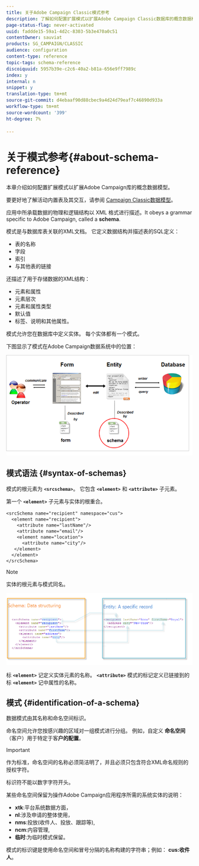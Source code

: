 ```yaml
---
title: 关于Adobe Campaign Classic模式参考
description: 了解如何配置扩展模式以扩展Adobe Campaign Classic数据库的概念数据模型。
page-status-flag: never-activated
uuid: faddde15-59a1-4d2c-8303-5b3e470a0c51
contentOwner: sauviat
products: SG_CAMPAIGN/CLASSIC
audience: configuration
content-type: reference
topic-tags: schema-reference
discoiquuid: 5957b39e-c2c6-40a2-b81a-656e9ff7989c
index: y
internal: n
snippet: y
translation-type: tm+mt
source-git-commit: d4ebaaf90d88cbec9a4d24d79eaf7c46890d933a
workflow-type: tm+mt
source-wordcount: '399'
ht-degree: 7%

---
```



# 关于模式参考{#about-schema-reference}

本章介绍如何配置扩展模式以扩展Adobe Campaign库的概念数据模型。

要更好地了解活动内置表及其交互，请参阅 [Campaign Classic数据模型](https://helpx.adobe.com/cn/campaign/kb/acc-datamodel.html)。

应用中所承载数据的物理和逻辑结构以 XML 格式进行描述。It obeys a grammar specific to Adobe Campaign, called a **schema**.

模式是与数据库表关联的XML文档。 它定义数据结构并描述表的SQL定义：

* 表的名称
* 字段
* 索引
* 与其他表的链接

还描述了用于存储数据的XML结构：

* 元素和属性
* 元素层次
* 元素和属性类型
* 默认值
* 标签、说明和其他属性。

模式允许您在数据库中定义实体。 每个实体都有一个模式。

下图显示了模式在Adobe Campaign数据系统中的位置：

![](assets/reference_schema_intro.png)

## 模式语法 {#syntax-of-schemas}

模式的根元素为 **`<srcschema>`**。 它包含 **`<element>`** 和 **`<attribute>`** 子元素。

第一个 **`<element>`** 子元素与实体的根重合。

```
<srcSchema name="recipient" namespace="cus">
  <element name="recipient">  
    <attribute name="lastName"/>
    <attribute name="email"/>
    <element name="location">
      <attribute name="city"/>
   </element>
  </element>
</srcSchema>
```

>[!NOTE]
>
>实体的根元素与模式同名。

![](assets/s_ncs_configuration_schema_and_entity.png)

标 **`<element>`** 记定义实体元素的名称。 **`<attribute>`** 模式的标记定义已链接到的标 **`<element>`** 记中属性的名称。

## 模式 {#identification-of-a-schema}

数据模式由其名称和命名空间标识。

命名空间允许您按感兴趣的区域对一组模式进行分组。 例如，自定义 **命名空间** （客户）用于特定于客&#x200B;**户的配置**。

>[!IMPORTANT]
>
>作为标准，命名空间的名称必须简洁明了，并且必须只包含符合XML命名规则的授权字符。
>
>标识符不能以数字字符开头。

某些命名空间保留为操作Adobe Campaign应用程序所需的系统实体的说明：

* **xtk**:平台系统数据方面，
* **nl**:涉及申请的整体使用，
* **nms**:投放(收件人、投放、跟踪等),
* **ncm**:内容管理,
* **临时**:为临时模式保留。

模式的标识键是使用命名空间和冒号分隔的名称构建的字符串；例如： **cus:收件人**。
